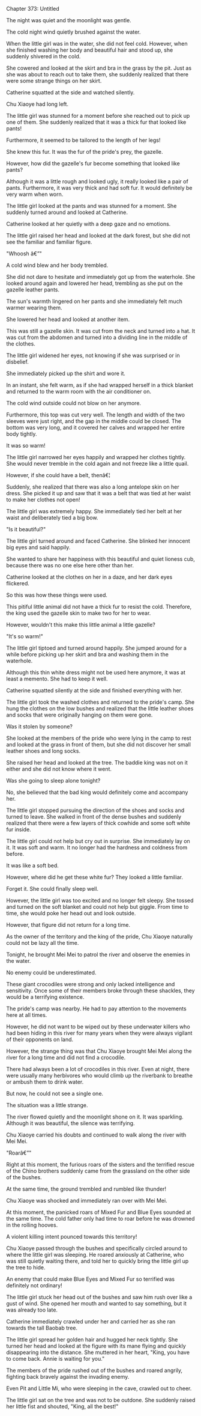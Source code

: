 Chapter 373: Untitled

The night was quiet and the moonlight was gentle.

The cold night wind quietly brushed against the water.

When the little girl was in the water, she did not feel cold. However, when she finished washing her body and beautiful hair and stood up, she suddenly shivered in the cold.

She cowered and looked at the skirt and bra in the grass by the pit. Just as she was about to reach out to take them, she suddenly realized that there were some strange things on her skirt.

Catherine squatted at the side and watched silently.

Chu Xiaoye had long left.

The little girl was stunned for a moment before she reached out to pick up one of them. She suddenly realized that it was a thick fur that looked like pants\!

Furthermore, it seemed to be tailored to the length of her legs\!

She knew this fur. It was the fur of the pride's prey, the gazelle.

However, how did the gazelle's fur become something that looked like pants?

Although it was a little rough and looked ugly, it really looked like a pair of pants. Furthermore, it was very thick and had soft fur. It would definitely be very warm when worn.

The little girl looked at the pants and was stunned for a moment. She suddenly turned around and looked at Catherine.

Catherine looked at her quietly with a deep gaze and no emotions.

The little girl raised her head and looked at the dark forest, but she did not see the familiar and familiar figure.

"Whoosh â€”"

A cold wind blew and her body trembled.

She did not dare to hesitate and immediately got up from the waterhole. She looked around again and lowered her head, trembling as she put on the gazelle leather pants.

The sun's warmth lingered on her pants and she immediately felt much warmer wearing them.

She lowered her head and looked at another item.

This was still a gazelle skin. It was cut from the neck and turned into a hat. It was cut from the abdomen and turned into a dividing line in the middle of the clothes.

The little girl widened her eyes, not knowing if she was surprised or in disbelief.

She immediately picked up the shirt and wore it.

In an instant, she felt warm, as if she had wrapped herself in a thick blanket and returned to the warm room with the air conditioner on.

The cold wind outside could not blow on her anymore.

Furthermore, this top was cut very well. The length and width of the two sleeves were just right, and the gap in the middle could be closed. The bottom was very long, and it covered her calves and wrapped her entire body tightly.

It was so warm\!

The little girl narrowed her eyes happily and wrapped her clothes tightly. She would never tremble in the cold again and not freeze like a little quail.

However, if she could have a belt, thenâ€¦

Suddenly, she realized that there was also a long antelope skin on her dress. She picked it up and saw that it was a belt that was tied at her waist to make her clothes not open\!

The little girl was extremely happy. She immediately tied her belt at her waist and deliberately tied a big bow.

"Is it beautiful?"

The little girl turned around and faced Catherine. She blinked her innocent big eyes and said happily.

She wanted to share her happiness with this beautiful and quiet lioness cub, because there was no one else here other than her.

Catherine looked at the clothes on her in a daze, and her dark eyes flickered.

So this was how these things were used.

This pitiful little animal did not have a thick fur to resist the cold. Therefore, the king used the gazelle skin to make two for her to wear.

However, wouldn't this make this little animal a little gazelle?

"It's so warm\!"

The little girl tiptoed and turned around happily. She jumped around for a while before picking up her skirt and bra and washing them in the waterhole.

Although this thin white dress might not be used here anymore, it was at least a memento. She had to keep it well.

Catherine squatted silently at the side and finished everything with her.

The little girl took the washed clothes and returned to the pride's camp. She hung the clothes on the low bushes and realized that the little leather shoes and socks that were originally hanging on them were gone.

Was it stolen by someone?

She looked at the members of the pride who were lying in the camp to rest and looked at the grass in front of them, but she did not discover her small leather shoes and long socks.

She raised her head and looked at the tree. The baddie king was not on it either and she did not know where it went.

Was she going to sleep alone tonight?

No, she believed that the bad king would definitely come and accompany her.

The little girl stopped pursuing the direction of the shoes and socks and turned to leave. She walked in front of the dense bushes and suddenly realized that there were a few layers of thick cowhide and some soft white fur inside.

The little girl could not help but cry out in surprise. She immediately lay on it. It was soft and warm. It no longer had the hardness and coldness from before.

It was like a soft bed.

However, where did he get these white fur? They looked a little familiar.

Forget it. She could finally sleep well.

However, the little girl was too excited and no longer felt sleepy. She tossed and turned on the soft blanket and could not help but giggle. From time to time, she would poke her head out and look outside.

However, that figure did not return for a long time.

As the owner of the territory and the king of the pride, Chu Xiaoye naturally could not be lazy all the time.

Tonight, he brought Mei Mei to patrol the river and observe the enemies in the water.

No enemy could be underestimated.

These giant crocodiles were strong and only lacked intelligence and sensitivity. Once some of their members broke through these shackles, they would be a terrifying existence.

The pride's camp was nearby. He had to pay attention to the movements here at all times.

However, he did not want to be wiped out by these underwater killers who had been hiding in this river for many years when they were always vigilant of their opponents on land.

However, the strange thing was that Chu Xiaoye brought Mei Mei along the river for a long time and did not find a crocodile.

There had always been a lot of crocodiles in this river. Even at night, there were usually many herbivores who would climb up the riverbank to breathe or ambush them to drink water.

But now, he could not see a single one.

The situation was a little strange.

The river flowed quietly and the moonlight shone on it. It was sparkling. Although it was beautiful, the silence was terrifying.

Chu Xiaoye carried his doubts and continued to walk along the river with Mei Mei.

"Roarâ€”"

Right at this moment, the furious roars of the sisters and the terrified rescue of the Chino brothers suddenly came from the grassland on the other side of the bushes.

At the same time, the ground trembled and rumbled like thunder\!

Chu Xiaoye was shocked and immediately ran over with Mei Mei.

At this moment, the panicked roars of Mixed Fur and Blue Eyes sounded at the same time. The cold father only had time to roar before he was drowned in the rolling hooves.

A violent killing intent pounced towards this territory\!

Chu Xiaoye passed through the bushes and specifically circled around to where the little girl was sleeping. He roared anxiously at Catherine, who was still quietly waiting there, and told her to quickly bring the little girl up the tree to hide.

An enemy that could make Blue Eyes and Mixed Fur so terrified was definitely not ordinary\!

The little girl stuck her head out of the bushes and saw him rush over like a gust of wind. She opened her mouth and wanted to say something, but it was already too late.

Catherine immediately crawled under her and carried her as she ran towards the tall Baobab tree.

The little girl spread her golden hair and hugged her neck tightly. She turned her head and looked at the figure with its mane flying and quickly disappearing into the distance. She muttered in her heart, "King, you have to come back. Annie is waiting for you."

The members of the pride rushed out of the bushes and roared angrily, fighting back bravely against the invading enemy.

Even Pit and Little Mi, who were sleeping in the cave, crawled out to cheer.

The little girl sat on the tree and was not to be outdone. She suddenly raised her little fist and shouted, "King, all the best\!"
